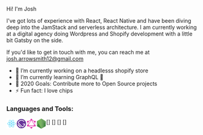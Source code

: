 Hi! I'm Josh

I've got lots of experience with React, React Native and have been diving deep into the JamStack and serverless architecture. I am currently working at a digital agency doing Wordpress and Shopify development with a little bit Gatsby on the side.

If you'd like to get in touch with me, you can reach me at josh.arrowsmith12@gmail.com

- 🔭 I’m currently working on a headlesss shopify store
- 🌱 I’m currently learning GraphQL 🤣
- 🥅 2020 Goals: Contribute more to Open Source projects
- ⚡ Fun fact: I love chips

### Languages and Tools:
[<img align="left" alt="React" width="26px" src="https://raw.githubusercontent.com/github/explore/80688e429a7d4ef2fca1e82350fe8e3517d3494d/topics/react/react.png" />]
[<img align="left" alt="Gatsby" width="26px" src="https://raw.githubusercontent.com/github/explore/e94815998e4e0713912fed477a1f346ec04c3da2/topics/gatsby/gatsby.png" />]
[<img align="left" alt="GraphQL" width="26px" src="https://raw.githubusercontent.com/github/explore/80688e429a7d4ef2fca1e82350fe8e3517d3494d/topics/graphql/graphql.png" />]
[<img align="left" alt="Node.js" width="26px" src="https://raw.githubusercontent.com/github/explore/80688e429a7d4ef2fca1e82350fe8e3517d3494d/topics/nodejs/nodejs.png" />]